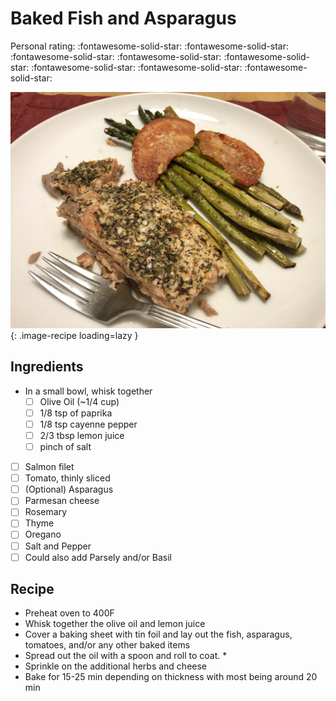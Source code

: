 # Baked Fish and Asparagus

<!-- {cts} rating=5; (User can specify rating on scale of 1-5) -->
Personal rating: :fontawesome-solid-star: :fontawesome-solid-star: :fontawesome-solid-star: :fontawesome-solid-star: :fontawesome-solid-star: :fontawesome-solid-star: :fontawesome-solid-star: :fontawesome-solid-star:
<!-- {cte} -->

<!-- {cts} name_image=baked-fish-and-asparagus.jpeg; (User can specify image name) -->
![baked-fish-and-asparagus.jpeg](./baked-fish-and-asparagus.jpeg){: .image-recipe loading=lazy }
<!-- {cte} -->

## Ingredients

- In a small bowl, whisk together
    - [ ] Olive Oil (~1/4 cup)
    - [ ] 1/8 tsp of paprika
    - [ ] 1/8 tsp cayenne pepper
    - [ ] 2/3 tbsp lemon juice
    - [ ] pinch of salt
- [ ] Salmon filet
- [ ] Tomato, thinly sliced
- [ ] (Optional) Asparagus
- [ ] Parmesan cheese
- [ ] Rosemary
- [ ] Thyme
- [ ] Oregano
- [ ] Salt and Pepper
- [ ] Could also add Parsely and/or Basil

## Recipe

- Preheat oven to 400F
- Whisk together the olive oil and lemon juice
- Cover a baking sheet with tin foil and lay out the fish, asparagus, tomatoes, and/or any other baked items
- Spread out the oil with a spoon and roll to coat. *
- Sprinkle on the additional herbs and cheese
- Bake for 15-25 min depending on thickness with most being around 20 min
